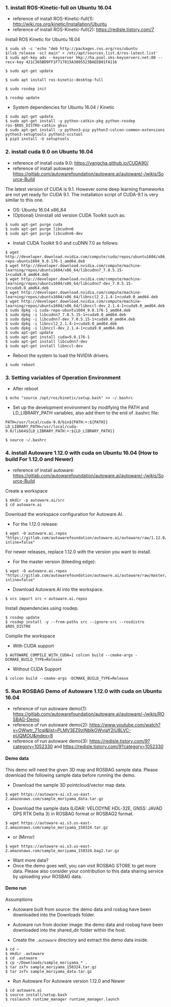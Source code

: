 ### 1. install ROS-Kinetic-full on Ubuntu 16.04

* reference of install ROS-Kinetic-full(1): http://wiki.ros.org/kinetic/Installation/Ubuntu
* reference of install ROS-Kinetic-full(2): https://redisle.tistory.com/7

Install ROS Kinetic for Ubuntu 16.04
```
$ sudo sh -c 'echo "deb http://packages.ros.org/ros/ubuntu $(lsb_release -sc) main" > /etc/apt/sources.list.d/ros-latest.list'
$ sudo apt-key adv --keyserver hkp://ha.pool.sks-keyservers.net:80 --recv-key 421C365BD9FF1F717815A3895523BAEEB01FA116
```
```
$ sudo apt-get update
```
```
$ sudo apt install ros-kinetic-desktop-full
```
```
$ sudo rosdep init
```
```
$ rosdep update
```

* System dependencies for Ubuntu 16.04 / Kinetic
```
$ sudo apt-get update
$ sudo apt-get install -y python-catkin-pkg python-rosdep ros-$ROS_DISTRO-catkin gksu
$ sudo apt-get install -y python3-pip python3-colcon-common-extensions python3-setuptools python3-vcstool
$ pip3 install -U setuptools
```

### 2. install cuda 9.0 on Ubuntu 16.04

* reference of install cuda 9.0: https://yangcha.github.io/CUDA90/
* reference of install autoware: https://gitlab.com/autowarefoundation/autoware.ai/autoware/-/wikis/Source-Build

The latest version of CUDA is 9.1. However some deep learning frameworks are not yet ready for CUDA 9.1. The installation script of CUDA-9.1 is very similar to this one.

* OS: Ubuntu 16.04 x86_64
* (Optional) Uninstall old version CUDA Toolkit such as:
```
$ sudo apt-get purge cuda
$ sudo apt-get purge libcudnn6
$ sudo apt-get purge libcudnn6-dev
```
* Install CUDA Toolkit 9.0 and cuDNN 7.0 as follows:
```
$ wget http://developer.download.nvidia.com/compute/cuda/repos/ubuntu1604/x86_64/cuda-repo-ubuntu1604_9.0.176-1_amd64.deb
$ wget http://developer.download.nvidia.com/compute/machine-learning/repos/ubuntu1604/x86_64/libcudnn7_7.0.5.15-1+cuda9.0_amd64.deb
$ wget http://developer.download.nvidia.com/compute/machine-learning/repos/ubuntu1604/x86_64/libcudnn7-dev_7.0.5.15-1+cuda9.0_amd64.deb
$ wget http://developer.download.nvidia.com/compute/machine-learning/repos/ubuntu1604/x86_64/libnccl2_2.1.4-1+cuda9.0_amd64.deb
$ wget http://developer.download.nvidia.com/compute/machine-learning/repos/ubuntu1604/x86_64/libnccl-dev_2.1.4-1+cuda9.0_amd64.deb
$ sudo dpkg -i cuda-repo-ubuntu1604_9.0.176-1_amd64.deb
$ sudo dpkg -i libcudnn7_7.0.5.15-1+cuda9.0_amd64.deb
$ sudo dpkg -i libcudnn7-dev_7.0.5.15-1+cuda9.0_amd64.deb
$ sudo dpkg -i libnccl2_2.1.4-1+cuda9.0_amd64.deb
$ sudo dpkg -i libnccl-dev_2.1.4-1+cuda9.0_amd64.deb
$ sudo apt-get update
$ sudo apt-get install cuda=9.0.176-1
$ sudo apt-get install libcudnn7-dev
$ sudo apt-get install libnccl-dev
```
* Reboot the system to load the NVIDIA drivers.
```
$ sudo reboot
```

### 3. Setting variables of Operation Environment

* After reboot
```
$ echo "source /opt/ros/kinetic/setup.bash" >> ~/.bashrc
```
* Set up the development environment by modifying the PATH and LD_LIBRARY_PATH variables, also add them to the end of .bashrc file:
```
PATH=/usr/local/cuda-9.0/bin${PATH:+:${PATH}}
LD_LIBRARY_PATH=/usr/local/cuda-9.0/lib64${LD_LIBRARY_PATH:+:${LD_LIBRARY_PATH}}
```
```
$ source ~/.bashrc
```

### 4. install Autoware 1.12.0 with cuda on Ubuntu 16.04 (How to build For 1.12.0 and Newer)

* reference of install autoware: https://gitlab.com/autowarefoundation/autoware.ai/autoware/-/wikis/Source-Build

Create a workspace
```
$ mkdir -p autoware.ai/src
$ cd autoware.ai
```
Download the workspace configuration for Autoware.AI. 
* For the 1.12.0 release:
```
$ wget -O autoware.ai.repos "https://gitlab.com/autowarefoundation/autoware.ai/autoware/raw/1.12.0/autoware.ai.repos?inline=false"
```
For newer releases, replace 1.12.0 with the version you want to install.
* For the master version (bleeding edge):
```
$ wget -O autoware.ai.repos "https://gitlab.com/autowarefoundation/autoware.ai/autoware/raw/master/autoware.ai.repos?inline=false"
```
* Download Autoware.AI into the workspace.
```
$ vcs import src < autoware.ai.repos
```
Install dependencies using rosdep.
```
$ rosdep update
$ rosdep install -y --from-paths src --ignore-src --rosdistro $ROS_DISTRO
```
Compile the workspace
* With CUDA support
```
$ AUTOWARE_COMPILE_WITH_CUDA=1 colcon build --cmake-args -DCMAKE_BUILD_TYPE=Release
```
* Without CUDA Support
```
$ colcon build --cmake-args -DCMAKE_BUILD_TYPE=Release
```

### 5. Run ROSBAG Demo of Autoware 1.12.0 with cuda on Ubuntu 16.04

* reference of run autoware demo(1): https://gitlab.com/autowarefoundation/autoware.ai/autoware/-/wikis/ROSBAG-Demo
* reference of run autoware demo(2): https://www.youtube.com/watch?v=OWwtr_71cqI&list=PLMV3EZ9zjNbIkOWvjaY2iU8LVC-pUQMOU&index=8
* reference of run autoware demo(3): https://redisle.tistory.com/9?category=1052330 and https://redisle.tistory.com/9?category=1052330

#### Demo data

This demo will need the given 3D map and ROSBAG sample data. Please download the following sample data before running the demo.
* Download the sample 3D pointcloud/vector map data. 
```
$ wget https://autoware-ai.s3.us-east-2.amazonaws.com/sample_moriyama_data.tar.gz
```
* Download the sample data (LiDAR: VELODYNE HDL-32E, GNSS: JAVAD GPS RTK Delta 3) in ROSBAG format or ROSBAG2 format.
```
$ wget https://autoware-ai.s3.us-east-2.amazonaws.com/sample_moriyama_150324.tar.gz 
```
* or (Mirror)
```
$ wget https://autoware-ai.s3.us-east-2.amazonaws.com/sample_moriyama_150324.bag2.tar.gz
```
* Want more data?
* Once the demo goes well, you can visit ROSBAG STORE to get more data. Please also consider your contribution to this data sharing service by uploading your ROSBAG data.

#### Demo run

Assumptions
* Autoware built from source: the demo data and rosbag have been downloaded into the Downloads folder.
* Autoware run from docker image: the demo data and rosbag have been downloaded into the shared_dir folder within the host.

* Create the `.autoware` directory and extract the demo data inside.
```
$ cd ~
$ mkdir .autoware
$ cd .autoware
$ cp ~/Downloads/sample_moriyama_* .
$ tar zxfv sample_moriyama_150324.tar.gz
$ tar zxfv sample_moriyama_data.tar.gz
```
* Run Autoware For Autoware version 1.12.0 and Newer
```
$ cd autoware.ai
$ source install/setup.bash
$ roslaunch runtime_manager runtime_manager.launch
```
